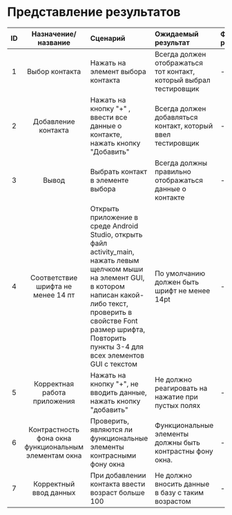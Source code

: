 # Представление результатов

| ID | Назначение/название | Сценарий | Ожидаемый результат | Фактический результат | Оценка |
|:---:|:---:|:---|:---|:---|:---|
|1|Выбор контакта|Нажать на элемент выбора контакта|Всегда должен отображаться тот контакт, который выбрал тестировщик| --- | --- |
|2|Добавление контакта|Нажать на кнопку "+" , ввести все данные о контакте, нажать кнопку "Добавить"|Всегда должен добавляться контакт, который ввел тестировщик| --- | --- |
|3|Вывод|Выбрать контакт в элементе выбора|Всегда должны правильно отображаться данные о контакте| --- | --- |
|4|Соответствие шрифта не менее 14 пт|Открыть приложение в среде Android Studio, открыть файл activity_main, нажать левым щелчком мыши на элемент GUI, в котором написан какой-либо текст, проверить в свойстве Font размер шрифта, Повторить пункты 3-4 для всех элементов GUI с текстом|По умолчанию должен быть шрифт не менее 14pt| --- | --- |
|5|Корректная работа приложения|Нажать на кнопку "+", не вводить данные, нажать кнопку "добавить"|Не должно реагировать на нажатие при пустых полях| --- | --- |
|6|Контрастность фона окна функциональным элементам окна|Проверить, являются ли функциональные элементы контрасными фону окна|Функциональные элементы должны быть контрастны фону окна.| --- | --- |
|7|Корректный ввод данных|При добавлении контакта ввести возраст больше 100|Не должно вносить данные в базу с таким возрастом| --- | --- |
  
